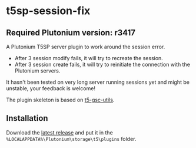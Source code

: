 # t5sp-session-fix

## Required Plutonium version: r3417

A Plutonium T5SP server plugin to work around the session error.
 
- After 3 session modify fails, it will try to recreate the session.
- After 3 session create fails, it will try to reinitiate the connection with the Plutonium servers.

It hasn't been tested on very long server running sessions yet and might be unstable, your feedback is welcome!

The plugin skeleton is based on [t5-gsc-utils](https://github.com/fedddddd/t5-gsc-utils).

## Installation

Download the [latest release](https://github.com/Nahelam/t5sp-session-fix/releases/latest/) and put it in the `%LOCALAPPDATA%\Plutonium\storage\t5\plugins` folder.
